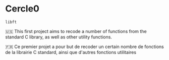 # Cercle0

`libft`

:us: This first project aims to recode a number of functions from the standard C library, as well as other utility functions.

:fr: Ce premier projet a pour but de recoder un certain nombre de fonctions de la librairie C standard, ainsi que d'autres fonctions utilitaires


